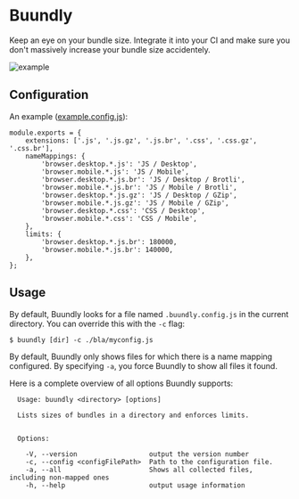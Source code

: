 # Buundly

Keep an eye on your bundle size. Integrate it into your CI and make sure you don't massively increase your bundle size accidentely.

![example](https://i.imgur.com/eKMgwJv.png)

## Configuration

An example ([example.config.js](https://github.com/SectorLabs/buundly/blob/master/example.config.js)):

```
module.exports = {
    extensions: ['.js', '.js.gz', '.js.br', '.css', '.css.gz', '.css.br'],
    nameMappings: {
        'browser.desktop.*.js': 'JS / Desktop',
        'browser.mobile.*.js': 'JS / Mobile',
        'browser.desktop.*.js.br': 'JS / Desktop / Brotli',
        'browser.mobile.*.js.br': 'JS / Mobile / Brotli',
        'browser.desktop.*.js.gz': 'JS / Desktop / GZip',
        'browser.mobile.*.js.gz': 'JS / Mobile / GZip',
        'browser.desktop.*.css': 'CSS / Desktop',
        'browser.mobile.*.css': 'CSS / Mobile',
    },
    limits: {
        'browser.desktop.*.js.br': 180000,
        'browser.mobile.*.js.br': 140000,
    },
};
```

## Usage
By default, Buundly looks for a file named `.buundly.config.js` in the current directory. You can override this with the `-c` flag:

```
$ buundly [dir] -c ./bla/myconfig.js
```

By default, Buundly only shows files for which there is a name mapping configured. By specifying `-a`, you force Buundly to show all files it found.

Here is a complete overview of all options Buundly supports:

```
  Usage: buundly <directory> [options]

  Lists sizes of bundles in a directory and enforces limits.


  Options:

    -V, --version                  output the version number
    -c, --config <configFilePath>  Path to the configuration file.
    -a, --all                      Shows all collected files, including non-mapped ones
    -h, --help                     output usage information
```
